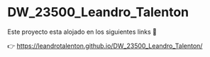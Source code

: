 # DW_23500_Leandro_Talenton

Este proyecto esta alojado en los siguientes links :monocle_face:	

:point_right:	https://leandrotalenton.github.io/DW_23500_Leandro_Talenton/
